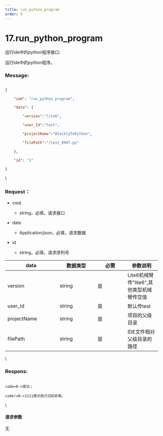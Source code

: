```yaml
---
title: run_python_program
order: 9
---
```

# 17.run\_python\_program



 



运行ide中的python程序接口:

运行ide中的python程序。



### Message:  



```json

{

    "cmd": "run_python_program",

    "data": {

        "version":"lite6",

        "user_Id":"test",

        "projectName":"BlocklyToPython",

        "filePath":"/test_0907.py"

    },

    "id": "1"

}

```



\





### Request：    



* cmd

  * string，必填，请求接口

* date

  * Application/json，必填，请求数据

* id

  * string，必填，请求序列号



<table><thead><tr><th width="156">data</th><th width="109">数据类型</th><th width="83">必需</th><th>参数说明</th></tr></thead><tbody><tr><td>version</td><td>string</td><td>是</td><td>Lite6机械臂传"lite6",其他类型机械臂传空值</td></tr><tr><td>user_Id</td><td>string</td><td>是</td><td>默认传test</td></tr><tr><td>projectName</td><td>string</td><td>是</td><td>项目的父级目录</td></tr><tr><td>filePath</td><td>string</td><td>是</td><td>IDE文件相对父级目录的路径</td></tr></tbody></table>



\





### Respons:     



 ```

code=0->成功；

code!=0->1111表示执行IDE异常。

```



\





#### 请求参数



无
